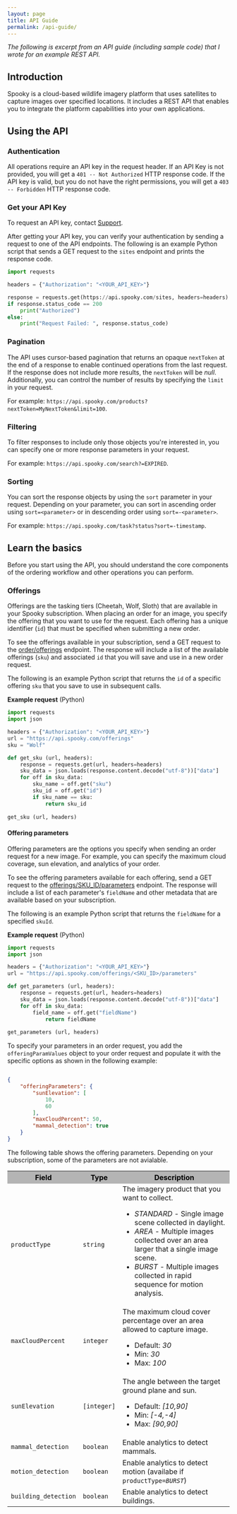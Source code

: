 ```yaml
---
layout: page
title: API Guide
permalink: /api-guide/
---
```

*The following is excerpt from an API guide (including sample code) that I wrote for an example REST API.*

## Introduction
Spooky is a cloud-based wildlife imagery platform that uses satellites to capture images over specified locations. It includes a REST API that enables you to integrate the platform capabilities into your own applications.

## Using the API

### Authentication
All operations require an API key in the request header. If an API Key is not provided, you will get a `401 -- Not Authorized` HTTP response code. If the API key is valid, but you do not have the right permissions, you will get a `403 -- Forbidden` HTTP response code.

### Get your API Key
To request an API key, contact [Support](support@spooky-salamander.com).

After getting your API key, you can verify your authentication by sending a request to one of the API endpoints. The following is an example Python script that sends a GET request to the `sites` endpoint and prints the response code. 

```python
import requests

headers = {"Authorization": "<YOUR_API_KEY>"}

response = requests.get(https://api.spooky.com/sites, headers=headers)
if response.status_code == 200
    print("Authorized")
else:
    print("Request Failed: ", response.status_code)
```

### Pagination
The API uses cursor-based pagination that returns an opaque `nextToken` at the end of a response to enable continued operations from the last request. If the response does not include more results, the `nextToken` will be *null*. Additionally, you can control the number of results by specifying the `limit` in your request.

For example: `https://api.spooky.com/products?nextToken=MyNextToken&limit=100`.

### Filtering
To filter responses to include only those objects you're interested in, you can specify one or more response parameters in your request.

For example: `https://api.spooky.com/search?=EXPIRED`.


### Sorting

You can sort the response objects by using the `sort` parameter in your request. Depending on your parameter, you can sort in ascending order using `sort=<parameter>` or in descending order using `sort=-<parameter>`.

For example: `https://api.spooky.com/task?status?sort=-timestamp`.

## Learn the basics
Before you start using the API, you should understand the core components of the ordering workflow and other operations you can perform.

### Offerings
Offerings are the tasking tiers (Cheetah, Wolf, Sloth) that are available in your Spooky subscription. When placing an order for an image, you specify the offering that you want to use for the request. Each offering has a unique identifier (`id`) that must be specified when submitting a new order.

To see the offerings available in your subscription, send a GET request to the [order/offerings](link) endpoint. The response will include a list of the available offerings (`sku`) and associated `id` that you will save and use in a new order request.

The following is an example Python script that returns the `id` of a specific offering `sku` that you save to use in subsequent calls.

**Example request** (Python)

```python
import requests
import json

headers = {"Authorization": "<YOUR_API_KEY>"}
url = "https://api.spooky.com/offerings"
sku = "Wolf"

def get_sku (url, headers):
    response = requests.get(url, headers=headers)
    sku_data = json.loads(response.content.decode("utf-8"))["data"]
    for off in sku_data:
        sku_name = off.get("sku")
        sku_id = off.get("id")
        if sku_name == sku:
            return sku_id
        
get_sku (url, headers)
```

#### Offering parameters 
Offering parameters are the options you specify when sending an order request for a new image. For example, you can specify the maximum cloud coverage, sun elevation, and analytics of your order.

To see the offering parameters available for each offering, send a GET request to the [offerings/SKU_ID/parameters](link) endpoint. The response will include a list of each parameter's `fieldName` and other metadata that are available based on your subscription.

The following is an example Python script that returns the `fieldName` for a specified `skuId`. 

**Example request** (Python)

```python
import requests
import json

headers = {"Authorization": "<YOUR_API_KEY>"}
url = "https://api.spooky.com/offerings/<SKU_ID>/parameters"

def get_parameters (url, headers):
    response = requests.get(url, headers=headers)
    sku_data = json.loads(response.content.decode("utf-8"))["data"]
    for off in sku_data:
        field_name = off.get("fieldName")
            return fieldName
        
get_parameters (url, headers)
```

To specify your parameters in an order request, you add the `offeringParamValues` object to your order request and populate it with the specific options as shown in the following example:

```json

{
    "offeringParameters": {
        "sunElevation": [
            10,
            60
        ],
        "maxCloudPercent": 50,
        "mammal_detection": true
    }
}
```
The following table shows the offering parameters. Depending on your subscription, some of the parameters are not avialable.

<style>
  th {
    background-color: #B4B4B4 !important;
    color: black;
  }
</style>
<table>
  <tr>
    <th>Field</th>
    <th>Type</th>
    <th>Description</th>
  </tr>
    <tr>
    <td><code>productType</code></td>
    <td><code>string</code></td>
    <td>The imagery product that you want to collect.
        <ul>
            <li><i>STANDARD - </i>Single image scene collected in daylight.</li>
            <li><i>AREA - </i>Multiple images collected over an area larger that a single image scene.</li>
            <li><i>BURST - </i>Multiple images collected in rapid sequence for motion analysis.</li>
        </ul>
    </td>
</tr>
    <tr>
    <td><code>maxCloudPercent</code></td>
    <td><code>integer</code></td>
    <td>The maximum cloud cover percentage over an area allowed to capture image.
        <ul>
            <li>Default: <i>30</i></li>
            <li>Min: <i>30</i></li>
            <li>Max: <i>100</i></li>
        </ul>
    </td>
</tr>
    <tr>
    <td><code>sunElevation</code></td>
    <td><code>[integer]</code></td>
    <td>The angle between the target ground plane and sun.
        <ul>
            <li>Default: <i>[10,90]</i></li>
            <li>Min: <i>[-4,-4]</i></li>
            <li>Max: <i>[90,90]</i></li>
        </ul>
    </td>
</tr>
    <tr>
    <td><code>mammal_detection</code></td>
    <td><code>boolean</code></td>
    <td>Enable analytics to detect mammals.</td>
    <tr>
    <td><code>motion_detection</code></td>
    <td><code>boolean</code></td>
    <td>Enable analytics to detect motion (availabe if <code>productType=<i>BURST</i></code>)</td>
</tr>
    <tr>
    <td><code>building_detection</code></td>
    <td><code>boolean</code></td>
    <td>Enable analytics to detect buildings.</td>
    <tr>
</tr>
